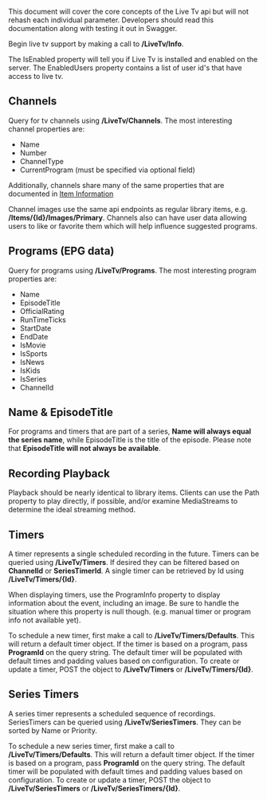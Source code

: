 This document will cover the core concepts of the Live Tv api but will not rehash each individual parameter. Developers should read this documentation along with testing it out in Swagger. 

Begin live tv support by making a call to **/LiveTv/Info**. 

The IsEnabled property will tell you if Live Tv is installed and enabled on the server. The EnabledUsers property contains a list of user id's that have access to live tv.

## Channels

Query for tv channels using **/LiveTv/Channels**. The most interesting channel properties are:

* Name
* Number
* ChannelType
* CurrentProgram (must be specified via optional field)

Additionally, channels share many of the same properties that are documented in [Item Information](Item-Information)

Channel images use the same api endpoints as regular library items, e.g. **/Items/{Id}/Images/Primary**. Channels also can have user data allowing users to like or favorite them which will help influence suggested programs.

## Programs (EPG data)

Query for programs using **/LiveTv/Programs**. The most interesting program properties are:

* Name
* EpisodeTitle
* OfficialRating
* RunTimeTicks
* StartDate
* EndDate
* IsMovie
* IsSports
* IsNews
* IsKids
* IsSeries
* ChannelId

## Name & EpisodeTitle
For programs and timers that are part of a series, **Name will always equal the series name**, while EpisodeTitle is the title of the episode. Please note that **EpisodeTitle will not always be available**.

## Recording Playback
Playback should be nearly identical to library items. Clients can use the Path property to play directly, if possible, and/or examine MediaStreams to determine the ideal streaming method.

## Timers
A timer represents a single scheduled recording in the future. Timers can be queried using **/LiveTv/Timers**. If desired they can be filtered based on **ChannelId** or **SeriesTimerId**. A single timer can be retrieved by Id using **/LiveTv/Timers/{Id}**. 

When displaying timers, use the ProgramInfo property to display information about the event, including an image. Be sure to handle the situation where this property is null though. (e.g. manual timer or program info not available yet).

To schedule a new timer, first make a call to **/LiveTv/Timers/Defaults**. This will return a default timer object. If the timer is based on a program, pass **ProgramId** on the query string. The default timer will be populated with default times and padding values based on configuration. To create or update a timer, POST the object to **/LiveTv/Timers** or **/LiveTv/Timers/{Id}**.

## Series Timers
A series timer represents a scheduled sequence of recordings. SeriesTimers can be queried using **/LiveTv/SeriesTimers**. They can be sorted by Name or Priority.

To schedule a new series timer, first make a call to **/LiveTv/Timers/Defaults**. This will return a default timer object. If the timer is based on a program, pass **ProgramId** on the query string. The default timer will be populated with default times and padding values based on configuration. To create or update a timer, POST the object to **/LiveTv/SeriesTimers** or **/LiveTv/SeriesTimers/{Id}**.